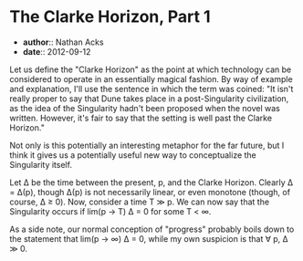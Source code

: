 # The Clarke Horizon, Part 1

* **author**:: Nathan Acks
* **date**:: 2012-09-12

Let us define the "Clarke Horizon" as the point at which technology can be considered to operate in an essentially magical fashion. By way of example and explanation, I'll use the sentence in which the term was coined: "It isn't really proper to say that Dune takes place in a post-Singularity civilization, as the idea of the Singularity hadn't been proposed when the novel was written. However, it's fair to say that the setting is well past the Clarke Horizon."

Not only is this potentially an interesting metaphor for the far future, but I think it gives us a potentially useful new way to conceptualize the Singularity itself.

Let Δ be the time between the present, p, and the Clarke Horizon. Clearly Δ = Δ(p), though Δ(p) is not necessarily linear, or even monotone (though, of course, Δ ≥ 0). Now, consider a time T ≫ p. We can now say that the Singularity occurs if lim(p → T) Δ = 0 for some T < ∞.

As a side note, our normal conception of "progress" probably boils down to the statement that lim(p → ∞) Δ = 0, while my own suspicion is that ∀ p, Δ ≫ 0.
